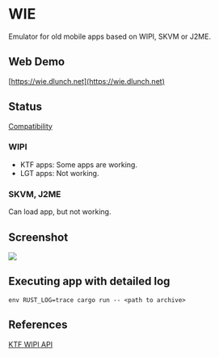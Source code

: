 # WIE

Emulator for old mobile apps based on WIPI, SKVM or J2ME.

## Web Demo

[https://wie.dlunch.net](https://wie.dlunch.net)

## Status

[Compatibility](https://github.com/dlunch/wie/wiki/Compatibility)

### WIPI

- KTF apps: Some apps are working.
- LGT apps: Not working.

### SKVM, J2ME

Can load app, but not working.

## Screenshot

![](https://github.com/dlunch/wie/blob/main/screenshots/Trivial%20games%20playable.png)

## Executing app with detailed log

`env RUST_LOG=trace cargo run -- <path to archive>`

## References

[KTF WIPI API](https://nikita36078.github.io/J2ME_Docs/docs/KTF_WIPI_API/)

